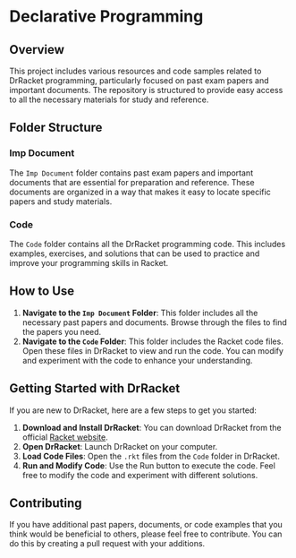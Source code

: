 # Declarative Programming

## Overview

This project includes various resources and code samples related to DrRacket programming, particularly focused on past exam papers and important documents. The repository is structured to provide easy access to all the necessary materials for study and reference.

## Folder Structure

### Imp Document

The `Imp Document` folder contains past exam papers and important documents that are essential for preparation and reference. These documents are organized in a way that makes it easy to locate specific papers and study materials.

### Code

The `Code` folder contains all the DrRacket programming code. This includes examples, exercises, and solutions that can be used to practice and improve your programming skills in Racket.

## How to Use

1. **Navigate to the `Imp Document` Folder**: This folder includes all the necessary past papers and documents. Browse through the files to find the papers you need.
2. **Navigate to the `Code` Folder**: This folder includes the Racket code files. Open these files in DrRacket to view and run the code. You can modify and experiment with the code to enhance your understanding.

## Getting Started with DrRacket

If you are new to DrRacket, here are a few steps to get you started:

1. **Download and Install DrRacket**: You can download DrRacket from the official [Racket website](https://racket-lang.org/).
2. **Open DrRacket**: Launch DrRacket on your computer.
3. **Load Code Files**: Open the `.rkt` files from the `Code` folder in DrRacket.
4. **Run and Modify Code**: Use the Run button to execute the code. Feel free to modify the code and experiment with different solutions.

## Contributing

If you have additional past papers, documents, or code examples that you think would be beneficial to others, please feel free to contribute. You can do this by creating a pull request with your additions.
